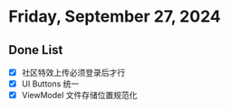 # Friday, September 27, 2024

## Done List

- [x] 社区特效上传必须登录后才行
- [x] UI Buttons 统一
- [x] ViewModel 文件存储位置规范化

